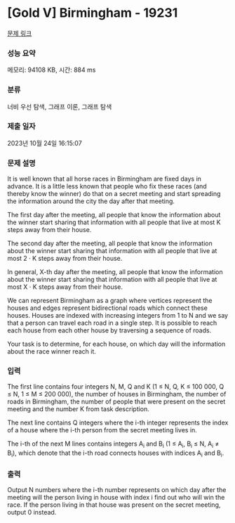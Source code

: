 # [Gold V] Birmingham - 19231 

[문제 링크](https://www.acmicpc.net/problem/19231) 

### 성능 요약

메모리: 94108 KB, 시간: 884 ms

### 분류

너비 우선 탐색, 그래프 이론, 그래프 탐색

### 제출 일자

2023년 10월 24일 16:15:07

### 문제 설명

<p>It is well known that all horse races in Birmingham are fixed days in advance. It is a little less known that people who fix these races (and thereby know the winner) do that on a secret meeting and start spreading the information around the city the day after that meeting.</p>

<p>The first day after the meeting, all people that know the information about the winner start sharing that information with all people that live at most K steps away from their house.</p>

<p>The second day after the meeting, all people that know the information about the winner start sharing that information with all people that live at most 2 · K steps away from their house.</p>

<p>In general, X-th day after the meeting, all people that know the information about the winner start sharing that information with all people that live at most X · K steps away from their house.</p>

<p>We can represent Birmingham as a graph where vertices represent the houses and edges represent bidirectional roads which connect these houses. Houses are indexed with increasing integers from 1 to N and we say that a person can travel each road in a single step. It is possible to reach each house from each other house by traversing a sequence of roads.</p>

<p>Your task is to determine, for each house, on which day will the information about the race winner reach it.</p>

### 입력 

 <p>The first line contains four integers N, M, Q and K (1 ≤ N, Q, K ≤ 100 000, Q ≤ N, 1 ≤ M ≤ 200 000), the number of houses in Birmingham, the number of roads in Birmingham, the number of people that were present on the secret meeting and the number K from task description.</p>

<p>The next line contains Q integers where the i-th integer represents the index of a house where the i-th person from the secret meeting lives in.</p>

<p>The i-th of the next M lines contains integers A<sub>i</sub> and B<sub>i</sub> (1 ≤ A<sub>i</sub>, B<sub>i</sub> ≤ N, A<sub>i</sub> ≠ B<sub>i</sub>), which denote that the i-th road connects houses with indices A<sub>i</sub> and B<sub>i</sub>.</p>

### 출력 

 <p>Output N numbers where the i-th number represents on which day after the meeting will the person living in house with index i find out who will win the race. If the person living in that house was present on the secret meeting, output 0 instead.</p>

